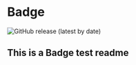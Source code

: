 # Badge

![GitHub release (latest by date)](https://img.shields.io/github/v/release/shuchitach/test-project)

## This is a Badge test readme